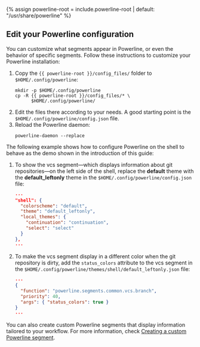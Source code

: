 {% assign powerline-root = include.powerline-root | default: "/usr/share/powerline" %}

## Edit your Powerline configuration

You can customize what segments appear in Powerline, or even the behavior of
specific segments. Follow these instructions to customize your Powerline
installation:

1. Copy the `{{ powerline-root }}/config_files/` folder to
   `$HOME/.config/powerline`:
   ```shell
   mkdir -p $HOME/.config/powerline
   cp -R {{ powerline-root }}/config_files/* \
         $HOME/.config/powerline/
   ```
1. Edit the files there according to your needs. A good starting point is the
   `$HOME/.config/powerline/config.json` file.
1. Reload the Powerline daemon:
   ```shell
   powerline-daemon --replace
   ```

The following example shows how to configure Powerline on the shell to behave as
the demo shown in the introduction of this guide:

1. To show the vcs segment—which displays information about git repositories—on
   the left side of the shell, replace the **default** theme with the
   **default_leftonly** theme in the `$HOME/.config/powerline/config.json` file:
   ```json
   ···
   "shell": {
     "colorscheme": "default",
     "theme": "default_leftonly",
     "local_themes": {
       "continuation": "continuation",
       "select": "select"
     }
   },
   ···
   ```
1. To make the vcs segment display in a different color when the git repository
   is dirty, add the `status_colors` attribute to the vcs segment in the
   `$HOME/.config/powerline/themes/shell/default_leftonly.json` file:
   ```json
   ···
   {
     "function": "powerline.segments.common.vcs.branch",
     "priority": 40,
     "args": { "status_colors": true }
   }
   ···
   ```

You can also create custom Powerline segments that display information tailored
to your workflow. For more information, check [Creating a custom Powerline
segment](/custom-powerline-segment/).

